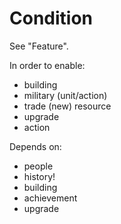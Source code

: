 # Condition

See "Feature".

In order to enable:

* building
* military (unit/action)
* trade (new) resource
* upgrade
* action

Depends on:

* people
* history!
* building
* achievement
* upgrade

